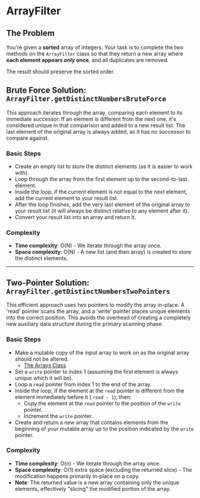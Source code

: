 # ArrayFilter

## The Problem

You're given a **sorted** array of integers. Your task is to complete the two methods on the `ArrayFilter` class so that
they return a new array where **each element appears only once**, and all duplicates are removed.

The result should preserve the sorted order.

## Brute Force Solution: `ArrayFilter.getDistinctNumbersBruteForce`

This approach iterates through the array, comparing each element to its immediate successor. If an element is different
from the next one, it's considered unique in that comparison and added to a new result list. The last element of the
original array is always added, as it has no successor to compare against.

### Basic Steps

* Create an empty list to store the distinct elements (as it is easier to work with).
* Loop through the array from the first element up to the second-to-last element.
* Inside the loop, if the current element is not equal to the next element, add the current element to your result list.
* After the loop finishes, add the very last element of the original array to your result list (it will always be
  distinct relative to any element after it).
* Convert your result list into an array and return it.

### Complexity

* **Time complexity**: O(N) - We iterate through the array once.
* **Space complexity**: O(N) - A new list (and then array) is created to store the distinct elements.

---

## Two-Pointer Solution: `ArrayFilter.getDistinctNumbersTwoPointers`

This efficient approach uses two pointers to modify the array in-place. A 'read' pointer scans the array, and a 'write'
pointer places unique elements into the correct position. This avoids the overhead of creating a completely new
auxiliary data structure during the primary scanning phase.

### Basic Steps

* Make a mutable copy of the input array to work on as the original array should not be altered. 
  * [The Arrays Class](https://www.baeldung.com/java-array-copy#the-arrays-class)
* Set a `write` pointer to index 1 (assuming the first element is always unique which it will be).
* Loop a `read` pointer from index 1 to the end of the array.
* Inside the loop, if the element at the `read` pointer is different from the element immediately before it (
  `read - 1`), then:
    * Copy the element at the `read` pointer to the position of the `write` pointer.
    * Increment the `write` pointer.
* Create and return a new array that contains elements from the beginning of your mutable array up to the position
  indicated by the `write` pointer.

### Complexity

* **Time complexity**: O(n) - We iterate through the array once.
* **Space complexity**: O(1) extra space (excluding the returned slice) - The modification happens primarily in-place on
  a copy.
* **Note**: The returned value is a new array containing only the unique elements, effectively "slicing" the modified
  portion of the array.